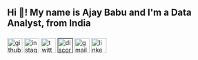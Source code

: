 <h2 align="left">Hi 👋! My name is Ajay Babu and I'm a Data Analyst, from India</h2>

###

###

###


###

<div align="left">
  <a href='https://github.com/ajaybabu2002'><img src="https://img.shields.io/static/v1?message=Github&logo=github&label=&color=2b3137&logoColor=white&labelColor=&style=for-the-badge" height="35" alt="github logo"  /></a>
  <a href='https://instagram.com/___a__j__y___?igshid=OGQ5ZDc2ODk2ZA=='><img src="https://img.shields.io/static/v1?message=Instagram&logo=instagram&label=&color=E4405F&logoColor=white&labelColor=&style=for-the-badge" height="35" alt="instagram logo"  /></a>
  <a href='https://twitter.com/ajayajay8174?t=2IbGJkHp704WI1GqIK9SbQ&s=09'><img src="https://img.shields.io/static/v1?message=Twitter&logo=twitter&label=&color=26a7de&logoColor=white&labelColor=&style=for-the-badge" height="35" alt="twitter logo"  /></a>
  <a href=''><img src="https://img.shields.io/static/v1?message=Discord&logo=discord&label=&color=7289DA&logoColor=white&labelColor=&style=for-the-badge" height="35" alt="discord logo"  /></a>
  <a href='ajayajay8174@gmai.com'><img src="https://img.shields.io/static/v1?message=Gmail&logo=gmail&label=&color=D14836&logoColor=white&labelColor=&style=for-the-badge" height="35" alt="gmail logo"  /></a>
  <a href='http://www.linkedin.com/in/ajay-babu-18b42a213'><img src="https://img.shields.io/static/v1?message=LinkedIn&logo=linkedin&label=&color=0077B5&logoColor=white&labelColor=&style=for-the-badge" height="35" alt="linkedin logo"  /></a>
</div>

###

<br clear="both">

###
